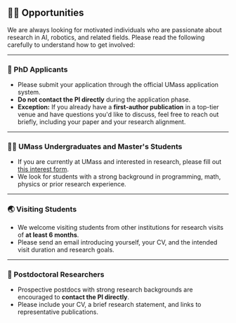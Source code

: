 ## 🧑‍🔬 Opportunities

We are always looking for motivated individuals who are passionate about research in AI, robotics, and related fields. Please read the following carefully to understand how to get involved:

---

### 📌 PhD Applicants

- Please submit your application through the official UMass application system.
- **Do not contact the PI directly** during the application phase.
- **Exception:** If you already have a **first-author publication** in a top-tier venue and have questions you'd like to discuss, feel free to reach out briefly, including your paper and your research alignment.

---

### 🧑‍🎓 UMass Undergraduates and Master's Students

- If you are currently at UMass and interested in research, please fill out [this interest form](#).
- We look for students with a strong background in programming, math, physics or prior research experience.

---

### 🌏 Visiting Students

- We welcome visiting students from other institutions for research visits of **at least 6 months**.
- Please send an email introducing yourself, your CV, and the intended visit duration and research goals.

---

### 🧪 Postdoctoral Researchers

- Prospective postdocs with strong research backgrounds are encouraged to **contact the PI directly**.
- Please include your CV, a brief research statement, and links to representative publications.
